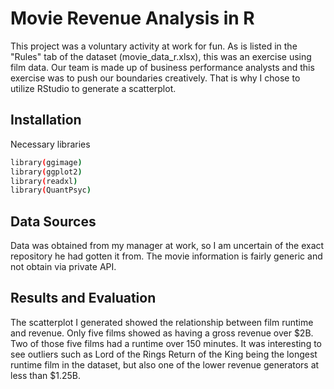 
# Movie Revenue Analysis in R

This project was a voluntary activity at work for fun. As is listed in the "Rules" tab of the dataset (movie_data_r.xlsx), this was an exercise using film data. Our team is made up of business performance analysts and this exercise was to push our boundaries creatively. That is why I chose to utilize RStudio to generate a scatterplot.
## Installation

Necessary libraries

```bash
library(ggimage)
library(ggplot2)
library(readxl)
library(QuantPsyc)
```
    
## Data Sources

Data was obtained from my manager at work, so I am uncertain of the exact repository he had gotten it from. The movie information is fairly generic and not obtain via private API.


## Results and Evaluation

The scatterplot I generated showed the relationship between film runtime and revenue. Only five films showed as having a gross revenue over $2B. Two of those five films had a runtime over 150 minutes. It was interesting to see outliers such as Lord of the Rings Return of the King being the longest runtime film in the dataset, but also one of the lower revenue generators at less than $1.25B.

